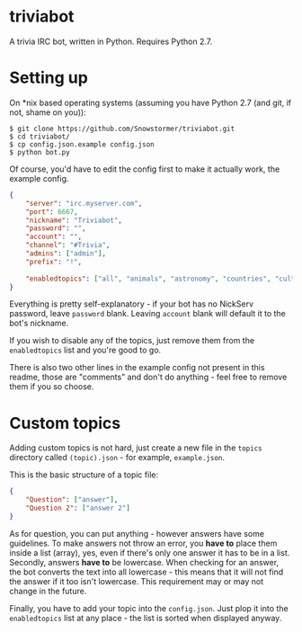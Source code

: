 triviabot
=========

A trivia IRC bot, written in Python. Requires Python 2.7.

Setting up
=========
On *nix based operating systems (assuming you have Python 2.7 (and git, if not, shame on you)):
```
$ git clone https://github.com/Snowstormer/triviabot.git
$ cd triviabot/
$ cp config.json.example config.json
$ python bot.py
```

Of course, you'd have to edit the config first to make it actually work, the example config.

```json
{
	"server": "irc.myserver.com",
	"port": 6667,
	"nickname": "Triviabot",
	"password": "",
	"account": "",
	"channel": "#Trivia",
	"admins": ["admin"],
	"prefix": "!",
	
	"enabledtopics": ["all", "animals", "astronomy", "countries", "culture", "general", "geography", "history", "internet", "languages", "mathematics", "music", "politics", "science"]
}
```

Everything is pretty self-explanatory - if your bot has no NickServ password, leave `password` blank. Leaving `account` blank will default it to the bot's nickname.

If you wish to disable any of the topics, just remove them from the `enabledtopics` list and you're good to go.

There is also two other lines in the example config not present in this readme, those are "comments" and don't do anything - feel free to remove them if you so choose.

Custom topics
=============
Adding custom topics is not hard, just create a new file in the `topics` directory called `(topic).json` - for example, `example.json`.

This is the basic structure of a topic file:

```json
{
	"Question": ["answer"],
	"Question 2": ["answer 2"]
}
```

As for question, you can put anything - however answers have some guidelines. To make answers not throw an error, you **have to** place them inside a list (array), yes, even if there's only one answer it has to be in a list. Secondly, answers **have to** be lowercase. When checking for an answer, the bot converts the text into all lowercase - this means that it will not find the answer if it too isn't lowercase. This requirement may or may not change in the future.

Finally, you have to add your topic into the `config.json`. Just plop it into the `enabledtopics` list at any place - the list is sorted when displayed anyway.
